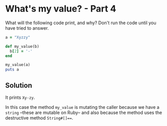 # What's my value? - Part 4

What will the following code print, and why? Don't run the code until you have tried to answer.

```ruby
a = "Xyzzy"

def my_value(b)
  b[2] = '-'
end

my_value(a)
puts a
```

## Solution

It prints ```Xy-zy```.

In this case the method ```my_value``` is mutating the caller because we have a ```string``` –these are mutable on Ruby– and also because the method uses the destructive method ```String#[]==```.
